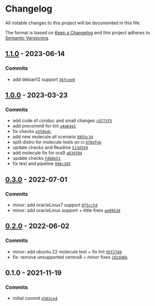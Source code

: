 # Changelog

All notable changes to this project will be documented in this file.

The format is based on [Keep a Changelog](https://keepachangelog.com/en/1.0.0/)
and this project adheres to [Semantic Versioning](https://semver.org/spec/v2.0.0.html).

## [1.1.0](https://github.com/lotusnoir/ansible-system_network/compare/1.0.0...1.1.0) - 2023-06-14

### Commits

- add debian12 support [`36fcee0`](https://github.com/lotusnoir/ansible-system_network/commit/36fcee0d1c518c24445850bd731a95539481da9a)

## [1.0.0](https://github.com/lotusnoir/ansible-system_network/compare/0.3.0...1.0.0) - 2023-03-23

### Commits

- add code of conduc and small changes [`c9773f5`](https://github.com/lotusnoir/ansible-system_network/commit/c9773f525773e02e0cc1152fb8d9ba4629eebfd8)
- add precommit for lint [`a4a64a5`](https://github.com/lotusnoir/ansible-system_network/commit/a4a64a5625f118b5a24b413aa92a1974adedc71d)
- fix checks [`e558edc`](https://github.com/lotusnoir/ansible-system_network/commit/e558edcdcb5373d688f0a24cbec232cebbc9fd11)
- add new molecule all scenario [`8955c3d`](https://github.com/lotusnoir/ansible-system_network/commit/8955c3d1e86a9b68d9d6bc165b3a29d94aaab4fb)
- split distro for molecule tests on ci [`670dfeb`](https://github.com/lotusnoir/ansible-system_network/commit/670dfeb227a42a7b3f11469ce6b7c2d01465b9d9)
- update checks and Readme [`513d359`](https://github.com/lotusnoir/ansible-system_network/commit/513d35995bf14116268fe1be4710ef6b58c445ba)
- add molecule fix for ora9 [`a03d394`](https://github.com/lotusnoir/ansible-system_network/commit/a03d3946ff78033c902f776e7002e6c3a77400db)
- update checks [`fd60e51`](https://github.com/lotusnoir/ansible-system_network/commit/fd60e516525a91d4e8ae37e5c977eb5eb6d2a3c8)
- fix test and pipeline [`998c105`](https://github.com/lotusnoir/ansible-system_network/commit/998c105bcf4565dd922ff1d531e32510fa9e1a18)

## [0.3.0](https://github.com/lotusnoir/ansible-system_network/compare/0.2.0...0.3.0) - 2022-07-01

### Commits

- minor: add oracleLinux7 support [`8f5cc54`](https://github.com/lotusnoir/ansible-system_network/commit/8f5cc540be457e81448c0be377b696261ee3d50e)
- minor: add oracleLinux support + little fixes [`ae8953d`](https://github.com/lotusnoir/ansible-system_network/commit/ae8953d30b3635d797d2c6410c8513b74e38eadd)

## [0.2.0](https://github.com/lotusnoir/ansible-system_network/compare/0.1.0...0.2.0) - 2022-06-02

### Commits

- minor: add ubuntu 22 molecule test + fix lint [`95f27d4`](https://github.com/lotusnoir/ansible-system_network/commit/95f27d4984cc60b417117ac1dc5aa3decf31bdfd)
- fix: remove unsupported centos8 + minor fixes [`102d46b`](https://github.com/lotusnoir/ansible-system_network/commit/102d46bd82c7e2c1d2d379c3dabc913750295f82)

## 0.1.0 - 2021-11-19

### Commits

- initial commit [`d363ce4`](https://github.com/lotusnoir/ansible-system_network/commit/d363ce4e9e0c9a28f737191efca0835a9c661c33)
